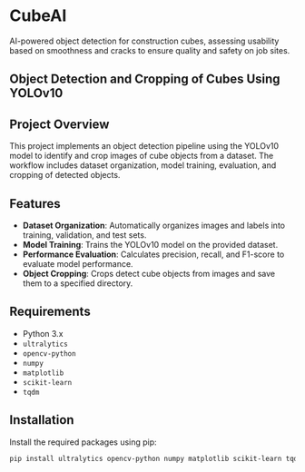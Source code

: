 # CubeAI
AI-powered object detection for construction cubes, assessing usability based on smoothness and cracks to ensure quality and safety on job sites.


 
## Object Detection and Cropping of Cubes Using YOLOv10
## Project Overview

This project implements an object detection pipeline using the YOLOv10 model to identify and crop images of cube objects from a dataset. The workflow includes dataset organization, model training, evaluation, and cropping of detected objects.

## Features

- **Dataset Organization**: Automatically organizes images and labels into training, validation, and test sets.
- **Model Training**: Trains the YOLOv10 model on the provided dataset.
- **Performance Evaluation**: Calculates precision, recall, and F1-score to evaluate model performance.
- **Object Cropping**: Crops detect cube objects from images and save them to a specified directory.

## Requirements

- Python 3.x
- `ultralytics`
- `opencv-python`
- `numpy`
- `matplotlib`
- `scikit-learn`
- `tqdm`

## Installation

Install the required packages using pip:

```bash
pip install ultralytics opencv-python numpy matplotlib scikit-learn tqdm
